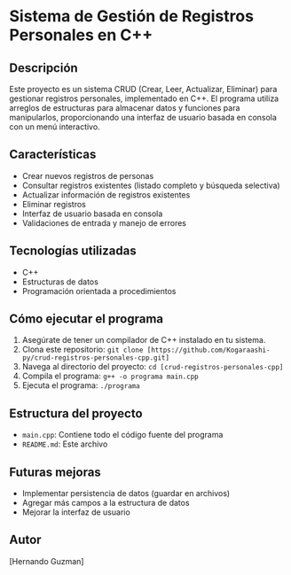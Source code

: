 # Sistema de Gestión de Registros Personales en C++

## Descripción
Este proyecto es un sistema CRUD (Crear, Leer, Actualizar, Eliminar) para gestionar registros personales, implementado en C++. El programa utiliza arreglos de estructuras para almacenar datos y funciones para manipularlos, proporcionando una interfaz de usuario basada en consola con un menú interactivo.

## Características
- Crear nuevos registros de personas
- Consultar registros existentes (listado completo y búsqueda selectiva)
- Actualizar información de registros existentes
- Eliminar registros
- Interfaz de usuario basada en consola
- Validaciones de entrada y manejo de errores

## Tecnologías utilizadas
- C++
- Estructuras de datos
- Programación orientada a procedimientos

## Cómo ejecutar el programa
1. Asegúrate de tener un compilador de C++ instalado en tu sistema.
2. Clona este repositorio: `git clone [https://github.com/Kogaraashi-py/crud-registros-personales-cpp.git]`
3. Navega al directorio del proyecto: `cd [crud-registros-personales-cpp]`
4. Compila el programa: `g++ -o programa main.cpp`
5. Ejecuta el programa: `./programa`

## Estructura del proyecto
- `main.cpp`: Contiene todo el código fuente del programa
- `README.md`: Este archivo

## Futuras mejoras
- Implementar persistencia de datos (guardar en archivos)
- Agregar más campos a la estructura de datos
- Mejorar la interfaz de usuario

## Autor
[Hernando Guzman]
